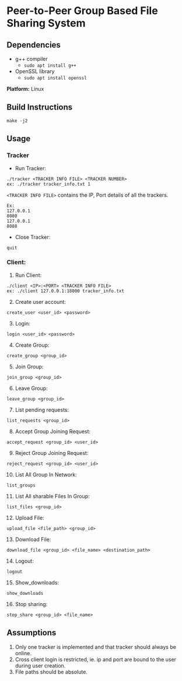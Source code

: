 # Peer-to-Peer Group Based File Sharing System

## Dependencies 

* g++ compiler
   - `sudo apt install g++`
* OpenSSL library
   - `sudo apt install openssl`

**Platform:** Linux <br/>

## Build Instructions

```
make -j2
```

## Usage

### Tracker

- Run Tracker:

```
./tracker​ <TRACKER INFO FILE> <TRACKER NUMBER>
ex: ./tracker tracker_info.txt 1
```

`<TRACKER INFO FILE>` contains the IP, Port details of all the trackers.

```
Ex:
127.0.0.1
8080
127.0.0.1
8088
```

- Close Tracker:

```
quit
```

### Client:

1. Run Client:

```
./client​ <IP>:<PORT> <TRACKER INFO FILE>
ex: ./client 127.0.0.1:18000 tracker_info.txt
```

2. Create user account:

```
create_user​ <user_id> <password>
```

3. Login:

```
login​ <user_id> <password>
```

4. Create Group:

```
create_group​ <group_id>
```

5. Join Group:

```
join_group​ <group_id>
```

6. Leave Group:

```
leave_group​ <group_id>
```

7. List pending requests:

```
list_requests ​<group_id>
```

8. Accept Group Joining Request:

```
accept_request​ <group_id> <user_id>
```
9. Reject Group Joining Request:

```
reject_request​ <group_id> <user_id>
```

10. List All Group In Network:

```
list_groups
```

11. List All sharable Files In Group:

```
list_files​ <group_id>
```

12. Upload File:

```
​upload_file​ <file_path> <group_id​>
```

13. Download File:​

```
download_file​ <group_id> <file_name> <destination_path>
```

14. Logout:​

```
logout
```

15. Show_downloads: ​

```
show_downloads
```

16. Stop sharing: ​

```
stop_share ​<group_id> <file_name>
```

## Assumptions

1. Only one tracker is implemented and that tracker should always be online.
2. Cross client login is restricted, ie. ip and port are bound to the user during user creation.
3. File paths should be absolute.

